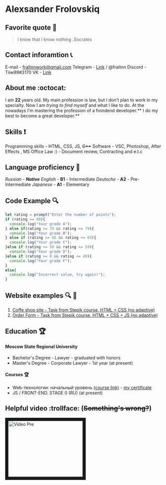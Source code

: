 # Alexsander Frolovskiq

## Favorite quote :pushpin:
>I know that I know nothing .Socrates
>
## Contact inforamtion :telephone_receiver:
E-mail - fraltnnwork@gmail.com
Telegram - [Link][1] / @fraltnn
Discord - Tiiw99#3170
VK - [Link](https://vk.com/fraltnn "Direct link to profile")

[1]: https://t.me/fraltnn


## About me :octocat:
I am **22** years old. My main profession is law, but I don't plan to work in my specialty. Now I am *trying to find myself* and what I like to do. At the nowadays I'm mastering the profession of a frondend developer.** I do my best to become a great developer.**


## Skills :exclamation:
Programming skills - HTML, CSS, JS, ~~C++~~
Software - VSC, Photoshop, After Effects , MS Office
Law :) - Document review, Contracting and e.t.c


## Language proficiency :closed_book:
*Russian* - ***Native***
*English* -  **B1**  - Intermediate
*Deutsche* - **A2**  - Pre-Intermediate
*Japanese* - **A1**  - Elementary


## Code Example :mag:
```javascript
let rating = prompt("Enter the number of points");
if (rating >= 80){
  console.log("Your grade A");
} else if(rating >= 70 && rating <= 79){
  console.log("Your grade B");
} else if (rating >= 60 && rating <= 69){
  console.log("Your grade C");
}else if (rating >= 50 && rating <= 59){
  console.log("Your grade D");
}else if (rating >= 0 && rating <= 49){
  console.log("Your grade F");
}
else{
  console.log("Incorrect value, try again!");
}
```

## Website examples :mag: :pencil:
1. [Coffe shop site - Task from Stepik course, HTML + CSS (no adaptive)](https://fraltnn.github.io/coffe/ "Direct link to site")
2. [Order Form - Task from Stepik course, HTML + CSS + JS (no adaptive)](https://fraltnn.github.io/orderform/ "Direct link to site")

## Education :trophy:
#### Moscow State Regional University
+ Bachelor's Degree - Lawyer - graduated with honors
+ Master's Degree - Corporate Lawyer - 1st year (at present)

#### Courses :trophy:
+ Web-технологии: начальный уровень [(course link)](https://stepik.org/course/82108/syllabus "Direct link to course")  - [ my certificate](https://stepik.org/cert/1770168 "Direct link to certificate page") 
+ JS / FRONT-END. STAGE 0 (RU) (at present)



## Helpful video :trollface: (~~Something's wrong?~~)

<a href="http://www.youtube.com/watch?feature=player_embedded&v=dQw4w9WgXcQ" target="_blank"><img src="http://img.youtube.com/vi/6q0GHJ_Pbk4/0.jpg" 
alt="Video Pre" width="240" height="180" border="10" /></a>


